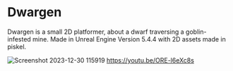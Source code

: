 # Dwargen
Dwargen is a small 2D platformer, about a dwarf traversing a goblin-infested mine. Made in Unreal Engine Version 5.4.4 with 2D assets made in piskel.

![Screenshot 2023-12-30 115919](https://github.com/user-attachments/assets/e7a7c499-0594-4ffc-a281-fd97e672bd35)
https://youtu.be/ORE-l6eXc8s
